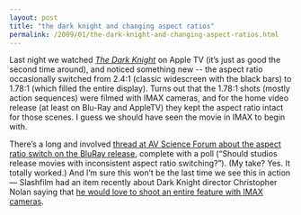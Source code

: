 ```yaml
---
layout: post
title: "the dark knight and changing aspect ratios"
permalink: /2009/01/the-dark-knight-and-changing-aspect-ratios.html
---
```


<p>Last night we watched <em><a href="http://www.imdb.com/title/tt0468569/">The Dark Knight</a></em> on Apple TV (it&#8217;s just as good the second time around), and noticed something new -- the aspect ratio occasionally switched from 2.4:1 (classic widescreen with the black bars) to 1.78:1 (which filled the entire display).  Turns out that the 1.78:1 shots (mostly action sequences) were filmed with IMAX cameras, and for the home video release (at least on Blu-Ray and AppleTV) they kept the aspect ratio intact for those scenes.  I guess we should have seen the movie in IMAX to begin with.</p>

<p>There&#8217;s a long and involved <a href="http://www.avsforum.com/avs-vb/showthread.php?t=1095138">thread at AV Science Forum about the aspect ratio switch on the BluRay release</a>, complete with a poll (&#8220;Should studios release movies with inconsistent aspect ratio switching?&#8221;).  (My take?  Yes.  It totally worked.)  And I&#8217;m sure this won&#8217;t be the last time we see this in action &#8212; Slashfilm had an item recently about Dark Knight director Christopher Nolan saying that <a href="http://www.slashfilm.com/2008/12/07/christopher-nolan-wants-to-go-full-imax-outlining-dark-knight-sequel/">he would love to shoot an entire feature with IMAX cameras</a>.</p>


